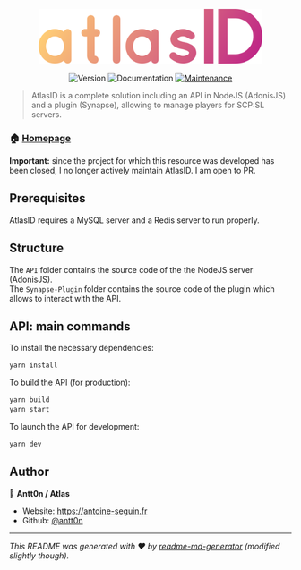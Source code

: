 <p align="center">
  <img width="400" alt="Logo of AtlasID" src="https://raw.githubusercontent.com/Atlas-Community/AtlasID/main/logo.svg?token=GHSAT0AAAAAABRNJRETMFAYN3XNRI45IBSQYRGH5JQ" />
</p>
<p align="center">
  <img alt="Version" src="https://img.shields.io/badge/version-NOT MAINTAINED-red.svg?cacheSeconds=2592000&style=for-the-badge" />
  <img alt="Documentation" src="https://img.shields.io/badge/synapse%20version-2.6.1-purple.svg?style=for-the-badge" />
  <a href="https://github.com/ServeurHydeos/Wyrd/graphs/commit-activity" target="_blank">
    <img alt="Maintenance" src="https://img.shields.io/badge/Maintained-no-red.svg?style=for-the-badge" />
  </a>
</p>

> AtlasID is a complete solution including an API in NodeJS (AdonisJS) and a plugin (Synapse), allowing to manage players for SCP:SL servers.

### 🏠 [Homepage](https://atlas-scp.fr)

**Important:** since the project for which this resource was developed has been closed, I no longer actively maintain AtlasID. I am open to PR.

## Prerequisites

AtlasID requires a MySQL server and a Redis server to run properly.

## Structure
 
The ``API`` folder contains the source code of the the NodeJS server (AdonisJS).
<br/>
The ``Synapse-Plugin`` folder contains the source code of the plugin which allows to interact with the API.

## API: main commands

To install the necessary dependencies:
```sh
yarn install
```
To build the API (for production):
```sh
yarn build
yarn start
```
To launch the API for development:
```sh
yarn dev
```

## Author

👤 **Antt0n / Atlas**

* Website: https://antoine-seguin.fr
* Github: [@antt0n](https://github.com/antt0n)

***
_This README was generated with ❤️ by [readme-md-generator](https://github.com/kefranabg/readme-md-generator) (modified slightly though)._
